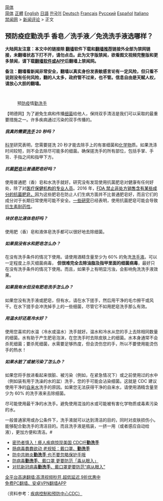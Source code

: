  <!-- 面包屑导航 --> <div class="breadcrumb"><!-- GTranslate: https://gtranslate.io/ -->  <div class="switcher notranslate">  <div class="selected">  <a href="#" onclick="return false;"> 简体</a>  </div>  <div class="option">  <a href="https://www.bannedbook.org" onclick="doGTranslate('zh-CN|zh-CN');jQuery('div.switcher div.selected a').html(jQuery(this).html());return false;" title="简体中文" class="nturl selected"> 简体</a>  <a href="https://www.bannedbook.org/zh-tw/" onclick="doGTranslate('zh-CN|zh-TW');jQuery('div.switcher div.selected a').html(jQuery(this).html());return false;" title="繁體中文" class="nturl"> 正體</a>  <a href="https://www.bannedbook.org/en/" onclick="doGTranslate('zh-CN|en');jQuery('div.switcher div.selected a').html(jQuery(this).html());return false;" title="English" class="nturl"> English</a>  <a href="https://www.bannedbook.org/ja/" onclick="doGTranslate('zh-CN|ja');jQuery('div.switcher div.selected a').html(jQuery(this).html());return false;" title="日本語" class="nturl"> 日語</a>  <a href="https://www.bannedbook.org/ko/" onclick="doGTranslate('zh-CN|ko');jQuery('div.switcher div.selected a').html(jQuery(this).html());return false;" title="한국어" class="nturl"> 한국어</a>  <a href="https://www.bannedbook.org/de/" onclick="doGTranslate('zh-CN|de');jQuery('div.switcher div.selected a').html(jQuery(this).html());return false;" title="Deutsch" class="nturl"> Deutsch</a>  <a href="https://www.bannedbook.org/fr/" onclick="doGTranslate('zh-CN|fr');jQuery('div.switcher div.selected a').html(jQuery(this).html());return false;" title="Français" class="nturl"> Français</a>  <a href="https://www.bannedbook.org/ru/" onclick="doGTranslate('zh-CN|ru');jQuery('div.switcher div.selected a').html(jQuery(this).html());return false;" title="Русский" class="nturl"> Русский</a>  <a href="https://www.bannedbook.org/es/" onclick="doGTranslate('zh-CN|es');jQuery('div.switcher div.selected a').html(jQuery(this).html());return false;" title="Español" class="nturl"> Español</a>  <a href="https://www.bannedbook.org/it/" onclick="doGTranslate('zh-CN|it');jQuery('div.switcher div.selected a').html(jQuery(this).html());return false;" title="Italiano" class="nturl"> Italiano</a>  </div>  </div>      <div class='breadcrumb-sub'><!-- Breadcrumb NavXT 6.3.0 --> <a href="https://www.bannedbook.org/" class="home">禁闻网</a> &gt; <a href="https://www.bannedbook.org/bnews/comments/" class="category">新闻评论</a> &gt; 正文</div></div><h2>预防疫症勤洗手 香皂／洗手液／免洗洗手液选哪样？</h2> <p class="notice"><b>大陆网友注意：本文中的链接除 <a href="https://github.com/bannedbook/fanqiang" >翻墙</a>软件下载和<a href="https://github.com/killgcd/justmysocks/blob/master/README.md">翻墙推荐</a>链接外全部为禁网链接，未翻墙状态下打不开，请勿点击。此为文字版禁闻，欲看图文视频完整版和更多禁闻，请下载<a href="https://github.com/bannedbook/fanqiang">翻墙软件或APP</a>后翻墙上禁闻网。</p><p>备注：翻墙看新闻非常安全，翻墙以真实身份发表敏感言论有一定风险，但只看不说则没有任何风险，翻的人太多，政府管不过来，也不管。信息自由是天赋人权，请放心大胆的翻墙。</b></p>  <div class="entry"> <br /> <figure><a href="https://i2.wp.com/upload-images-bucket-v64rleca837do.s3.eu-west-1.amazonaws.com/wp-content/uploads/2021/08/26150516/Screen-Shot-2021-08-27-at-1.04.03-am.png?fit=621%2C403&#038;ssl=1" data-caption="预防疫情勤洗手"></a><figcaption class="wp-caption-text">预<a href="https://www.bannedbook.org/bnews/tag/%E9%98%B2%E7%96%AB/" class="st_tag internal_tag" rel="tag" title="标签 防疫 下的日志">防疫</a>情<a href="https://www.bannedbook.org/bnews/tag/%E5%8B%A4%E6%B4%97%E6%89%8B/" class="st_tag internal_tag" rel="tag" title="标签 勤洗手 下的日志">勤洗手</a></figcaption></figure> <p>【明德网】为了避免生病和传播<a href="https://www.bannedbook.org/bnews/tag/%E7%BB%86%E8%8F%8C/" class="st_tag internal_tag" rel="tag" title="标签 细菌 下的日志">细菌</a>给他人，保持双手清洁是我们可以采取的最重要措施之一。许多疾病通过污染的双手传播的。</p> <h5 class="mb-2"><strong>我真的需要<a href="https://www.bannedbook.org/bnews/tag/%E6%B4%97%E6%89%8B/" class="st_tag internal_tag" rel="tag" title="标签 洗手 下的日志">洗手</a> 20 秒吗？</strong></h5> <p><span class='wp_keywordlink'><a href="https://www.bannedbook.org/forum11/topic309.html" title="禁片：“科学”的棍子" target="_blank">科学</a></span>研究表明，您需要搓洗 20 秒才能去除手上的有害细菌和<a href="https://www.bannedbook.org/bnews/tag/%E5%8C%96%E5%AD%A6%E7%89%A9/" class="st_tag internal_tag" rel="tag" title="标签 化学物 下的日志">化学物</a>质。如果洗涤时间较短，则不会去除尽可能多的细菌。确保搓洗手的所有部位，包括手掌、手背、手指之间和指甲下方。</p> <h5 class="mb-2"><strong>抗菌<a href="https://www.bannedbook.org/bnews/tag/%E8%82%A5%E7%9A%82/" class="st_tag internal_tag" rel="tag" title="标签 肥皂 下的日志">肥皂</a>比普通肥皂好吗？</strong></h5> <p>使用普通肥（香）皂和水洗手就好。研究没有发现使用抗菌肥皂对健康有任何好处，除了对<a style="color: #000000;" href="https://www-cdc-gov.translate.goog/handhygiene/providers/index.html?_x_tr_sl=en&amp;_x_tr_tl=zh-CN&amp;_x_tr_hl=zh-CN&amp;_x_tr_pto=ajax,sc,elem">医疗保健机构的专业人员</a>。2016 年，<a class="tp-link-policy" style="color: #000000;" href="https://translate.google.com/website?sl=en&amp;tl=zh-CN&amp;ajax=1&amp;prev=search&amp;elem=1&amp;se=1&amp;u=https://www.fda.gov/news-events/press-announcements/fda-issues-final-rule-safety-and-effectiveness-antibacterial-soaps" data-domain-ext="gov">FDA 禁止非处方销售含有某些成分的抗菌肥皂，</a>因为这些肥皂在防止人们生病方面并不比普通肥皂好，而且它们的成分对于长期日常使用可能不安全。<a class="tp-link-policy" style="color: #000000;" href="https://translate.google.com/website?sl=en&amp;tl=zh-CN&amp;ajax=1&amp;prev=search&amp;elem=1&amp;se=1&amp;u=https://www.fda.gov/consumers/consumer-updates/antibacterial-soap-you-can-skip-it-use-plain-soap-and-water" data-domain-ext="gov">一些研究</a>已经表明，使用抗菌肥皂可能会导致<a href="https://www-cdc-gov.translate.goog/drugresistance/index.html?_x_tr_sl=en&amp;_x_tr_tl=zh-CN&amp;_x_tr_hl=zh-CN&amp;_x_tr_pto=ajax,sc,elem">抗生素耐药性</a>。</p>  <h5 class="mb-2 mt-5"><strong>块状皂比液体皂好吗？</strong></h5> <p>使用肥（香）皂和液体皂洗手都可以很好地去除细菌。</p> <h5 class="mb-2"><strong>如果我没有水和肥皂怎么办？</strong></h5> <p>在没有洗手条件的情况下使用。请使用酒精含量至少为 60% 的免洗<a href="https://www.bannedbook.org/bnews/tag/%E6%B4%97%E6%89%8B%E6%B6%B2/" class="st_tag internal_tag" rel="tag" title="标签 洗手液 下的日志">洗手液</a>。可以一定程度上杀灭细菌病毒， <strong>但很难完全去除油脂及指甲里面的细菌病毒</strong>，最好只在没有洗手条件的情况下使用。而且，如果手上有明显污浊，会影响免洗洗手液效果。</p> <h5 class="mb-2"><strong>如果我有水但没有肥皂洗手怎么办？</strong></h5> <p>如果您没有洗手液或肥皂，但有水，请在水下搓手，然后用干净的毛巾擦干或风干。在水下搓手会冲洗掉手上的一些细菌，尽管它不如用肥皂洗手那么有效。</p>  <h5 class="mb-2 mt-5"><strong>用温水好还是冷水好？</strong></h5> <p>使用您喜欢的水温（冷水或温水）洗手就好。温水和冷水从您的手上去除相同数量的细菌。水有助于产生肥皂泡沫，在您洗手时去除皮肤上的细菌。水本身通常不会杀死细菌；要杀死细菌，水需要足够热度，但会烫伤您的手，所以不要使用能烫伤手的热水！</p> <h5 class="mb-2 mt-5"><strong>如果水脏了或被污染了怎么办？</strong></h5> <p>如果您将手放进看起来很脏、被污染（例如，在紧急情况下）或之前使用过的水中（例如装有用于洗澡的水的盆）洗手，您的手可能会沾染细菌。这就是 CDC 建议使用干净的<a href="https://www.bannedbook.org/bnews/tag/%E8%87%AA%E6%9D%A5%E6%B0%B4/" class="st_tag internal_tag" rel="tag" title="标签 自来水 下的日志">自来水</a>洗手的原因。如果您无法获得干净的自来水，请使用酒精含量至少为 60% 的洗手液来去除细菌。</p> <p>尽可能使用最干净的水洗手。避免使用混浊的水或可能被有害化学物质或毒素污染的水。</p>  <p>一般普通家用或办公条件下，洗手液就可以达到清洁的目的，同时对皮肤损伤小。能够配合勤洗手的清洁目的。而且洗手液是瓶装，一挤一用（或者感应自动给液），更加方便和清洁。#</p> <ul class='op-related-articles' title='相关阅读'> <li><a href='https://www.bannedbook.org/bnews/cnnews/20210720/1590443.html' target='_blank'>密恐者慎入！瘆人疾病惊现美国 CDC吁<b>勤洗手</b></a></li> <li><a href='https://www.bannedbook.org/bnews/comments/20200619/1347317.html' target='_blank'>肠病毒蠢蠢欲动 老规矩：戴口罩、<b>勤洗手</b></a></li> <li><a href='https://www.bannedbook.org/bnews/comments/20200525/1334059.html' target='_blank'>防中共肺炎<b>勤洗手</b> 也不要忽略保护手哦</a></li> <li><a href='https://www.bannedbook.org/bnews/comments/20200521/1332056.html' target='_blank'>防病毒<b>勤洗手</b>、戴口罩 更要防范「毒从眼入」</a></li> <li><a href='https://www.bannedbook.org/bnews/health/20200511/1326519.html' target='_blank'>对抗新冠病毒<b>勤洗手</b>、戴口罩更要防范“病从眼入”</a></li> </ul> <p class="texttj"> <a href="https://github.com/bannedbook/fanqiang/wiki/V2ray%E6%9C%BA%E5%9C%BA" target="_blank">全平台高速翻墙:高清视频秒开,超低延迟,9折优惠中</a><br/> <a href="https://github.com/bannedbook/fanqiang/wiki/%E7%A6%81%E9%97%BB%E7%BD%91%E5%AE%89%E5%8D%93%E7%BF%BB%E5%A2%99%E6%96%B0%E9%97%BBAPP" target="_blank">免费PC翻墙、安卓VPN翻墙APP</a></p><p>（资料参考：<a class="l" href="https://www.cdc.gov/other/languages/chi/" data-ved="2ahUKEwjiqbbb-c7yAhXWb30KHX53CjMQjBAwAnoECBUQAQ">疾病控制和预防中心CDC）</a></p> <a name='sharetosocial'></a>  <div style="margin-bottom:5px;padding-bottom:5px;clear:both"> <div id="archive-pix-1" class="banner-ads"> <!-- AuctionX Display platform tag START --> <div id="26318x728x90x621x_ADSLOT2" clicktrack="%%CLICK_URL_ESC%%"></div> <!-- AuctionX Display platform tag END --> </div> <div id="archive-pix-2" class="banner-ads"> <!-- AuctionX Display platform tag START --> <div id="26315x300x250x621x_ADSLOT2" clicktrack="%%CLICK_URL_ESC%%"></div> <!-- AuctionX Display platform tag END --> </div> </div>  <div id="archive-pix-1" class="banner-ads"> <!-- AuctionX Display platform tag START --> <div id="26318x728x90x621x_ADSLOT3" clicktrack="%%CLICK_URL_ESC%%"></div> <!-- AuctionX Display platform tag END --> </div> </div><!--END ENTRY--> 